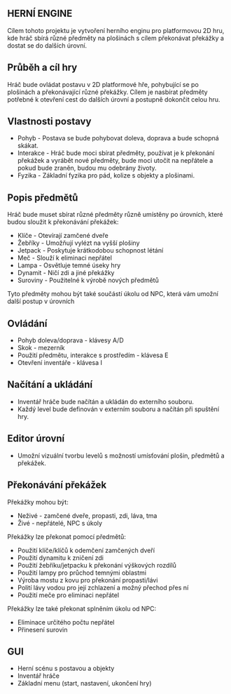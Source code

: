 HERNÍ ENGINE
- 
Cílem tohoto projektu je vytvoření herního enginu pro platformovou 2D hru, kde hráč sbírá různé předměty na plošinách s cílem překonávat překážky a dostat se do dalších úrovní.

Průběh a cíl hry
- 
Hráč bude ovládat postavu v 2D platformové hře, pohybující se po plošinách a překonávající různé překážky. Cílem je nasbírat předměty potřebné k otevření cest do dalších úrovní a postupně dokončit celou hru.

Vlastnosti postavy
- 
- Pohyb - Postava se bude pohybovat doleva, doprava a bude schopná skákat.
- Interakce - Hráč bude moci sbírat předměty, používat je k překonání překážek a vyrábět nové předměty, bude moci utočit na nepřátele a pokud bude zraněn, budou mu odebrány životy.
- Fyzika - Základní fyzika pro pád, kolize s objekty a plošinami.

Popis předmětů
- 
Hráč bude muset sbírat různé předměty různě umístěny po úrovních, které budou sloužit k překonávání překážek:
- Klíče - Otevírají zamčené dveře
- Žebříky - Umožňují vylézt na vyšší plošiny
- Jetpack - Poskytuje krátkodobou schopnost létání
- Meč - Slouží k eliminaci nepřátel
- Lampa - Osvětluje temné úseky hry
- Dynamit - Ničí zdi a jiné překážky
- Suroviny - Použitelné k výrobě nových předmětů

Tyto předměty mohou být také součástí úkolu od NPC, která vám umožní další postup v úrovních

Ovládání
- 
- Pohyb doleva/doprava - klávesy A/D
- Skok - mezerník
- Použití předmětu, interakce s prostředím - klávesa E
- Otevření inventáře - klávesa I

Načítání a ukládání
- 
- Inventář hráče bude načítán a ukládán do externího souboru.
- Každý level bude definován v externím souboru a načítán při spuštění hry.

Editor úrovní
- 
- Umožní vizuální tvorbu levelů s možností umísťování plošin, předmětů a překážek.

Překonávání překážek
- 
Překážky mohou být:
- Neživé - zamčené dveře, propasti, zdi, láva, tma
- Živé - nepřátelé, NPC s úkoly

Překážky lze překonat pomocí předmětů:
- Použití klíče/klíčů k odemčení zamčených dveří
- Použití dynamitu k zničení zdi
- Použití žebříku/jetpacku k překonání výškových rozdílů
- Použití lampy pro průchod temnými oblastmi
- Výroba mostu z kovu pro překonání propasti/lávi
- Polití lávy vodou pro její zchlazení a možný přechod přes ní
- Použití meče pro eliminaci nepřátel

Překážky lze také překonat splněním úkolu od NPC:
- Eliminace určitého počtu nepřátel
- Přinesení surovin

GUI
- 
- Herní scénu s postavou a objekty
- Inventář hráče
- Základní menu (start, nastavení, ukončení hry)
